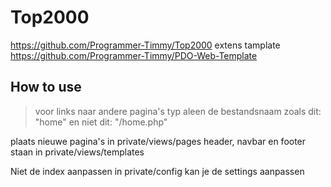 # Top2000

https://github.com/Programmer-Timmy/Top2000 extens tamplate https://github.com/Programmer-Timmy/PDO-Web-Template

## How to use

>voor links naar andere pagina's typ aleen de bestandsnaam zoals dit: "home" en niet dit: "/home.php"

plaats nieuwe pagina's in private/views/pages
header, navbar en footer staan in private/views/templates

Niet de index aanpassen
in private/config kan je de settings aanpassen
